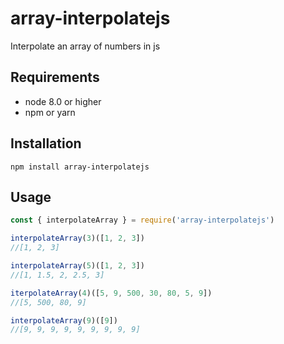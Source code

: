 # array-interpolatejs
Interpolate an array of numbers in js

## Requirements
* node 8.0 or higher
* npm or yarn

## Installation

`npm install array-interpolatejs`

## Usage
```javascript
const { interpolateArray } = require('array-interpolatejs')

interpolateArray(3)([1, 2, 3])
//[1, 2, 3]

interpolateArray(5)([1, 2, 3])
//[1, 1.5, 2, 2.5, 3]

iterpolateArray(4)([5, 9, 500, 30, 80, 5, 9])
//[5, 500, 80, 9]

interpolateArray(9)([9])
//[9, 9, 9, 9, 9, 9, 9, 9, 9]
```
